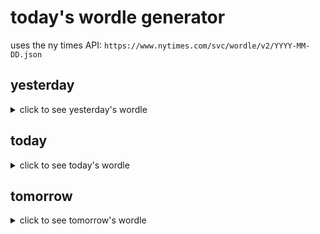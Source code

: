 # today's wordle generator

uses the ny times API: `https://www.nytimes.com/svc/wordle/v2/YYYY-MM-DD.json`

## yesterday

<details>
    <summary>click to see yesterday's wordle</summary>

    niche

</details>

## today

<details>
    <summary>click to see today's wordle</summary>

    spine

</details>

## tomorrow

<details>
    <summary>click to see tomorrow's wordle</summary>

    pearl

</details>
